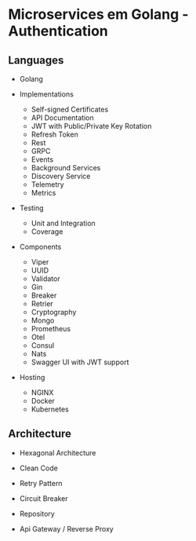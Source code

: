 # **Microservices em Golang - Authentication**

## Languages

- Golang
  
- Implementations
  - Self-signed Certificates
  - API Documentation
  - JWT with Public/Private Key Rotation
  - Refresh Token
  - Rest
  - GRPC
  - Events
  - Background Services
  - Discovery Service
  - Telemetry
  - Metrics  

- Testing
  - Unit and Integration
  - Coverage

- Components
  - Viper
  - UUID  
  - Validator  
  - Gin
  - Breaker
  - Retrier
  - Cryptography
  - Mongo
  - Prometheus
  - Otel
  - Consul
  - Nats
  - Swagger UI with JWT support

- Hosting
  - NGINX
  - Docker
  - Kubernetes

## Architecture

- Hexagonal Architecture

- Clean Code
- Retry Pattern
- Circuit Breaker
- Repository
- Api Gateway / Reverse Proxy
